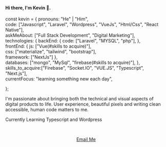 <h4 align="left">Hi there, I'm Kevin 👋.</h4>

const kevin = {
    pronouns: "He" | "Him",
      <br>
    code: ["Javascript", "Laravel", "Wordpress", "VueJs", "Html/Css", "React Native"],
    <br>
    askMeAbout: ["Full Stack Development", "Digital Marketing"],
      <br>
    technologies: {
        backEnd: {
            code: ["Laravel", "MYSQL", "php"],
        },
          <br>
        frontEnd: {
            js: ["Vue(#skills to acquire)"],
              <br>
            css: ["materialize", "tailwind", "bootstrap"],
              <br>
            framework: ["NextJs"]
        },
          <br>
        databases: ["mongo", "MySql", "firebase(#skills to acquire)"],
        },
          <br>
    skills_to_acquire:["Firebase", "Socket.IO", "VUE.JS", "Typescript", "Next.js"],
      <br>
    currentFocus: "learning something new each day",
 
};

<p>I'm passionate about bringing both the technical and visual aspects of digital products to life. User experience, beautiful pixels and writing clean accessible, human code matters to me.
</p>
<p>Currently Learning Typescript and Wordpress
</p>
<br>
<div align="center">

[Email Me](mailto:kevdevcodes@gmail.com)
</div>


